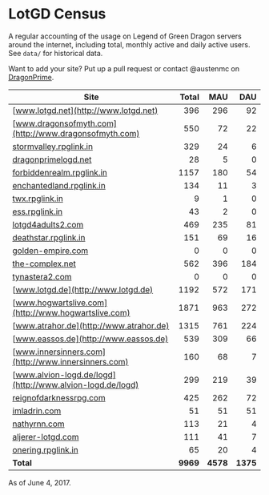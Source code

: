 # LotGD Census
A regular accounting of the usage on Legend of Green Dragon servers around the internet, including total, monthly active and daily active users. See `data/` for historical data.

Want to add your site? Put up a pull request or contact @austenmc on [DragonPrime](http://dragonprime.net).


Site | Total | MAU | DAU
--- | ---:| ---:| ---:
[www.lotgd.net](http://www.lotgd.net)|396|296|92
[www.dragonsofmyth.com](http://www.dragonsofmyth.com)|550|72|22
[stormvalley.rpglink.in](http://stormvalley.rpglink.in)|329|24|6
[dragonprimelogd.net](http://dragonprimelogd.net)|28|5|0
[forbiddenrealm.rpglink.in](http://forbiddenrealm.rpglink.in)|1157|180|54
[enchantedland.rpglink.in](http://enchantedland.rpglink.in)|134|11|3
[twx.rpglink.in](http://twx.rpglink.in)|9|1|0
[ess.rpglink.in](http://ess.rpglink.in)|43|2|0
[lotgd4adults2.com](http://lotgd4adults2.com)|469|235|81
[deathstar.rpglink.in](http://deathstar.rpglink.in)|151|69|16
[golden-empire.com](http://golden-empire.com)|0|0|0
[the-complex.net](http://the-complex.net)|562|396|184
[tynastera2.com](http://tynastera2.com)|0|0|0
[www.lotgd.de](http://www.lotgd.de)|1192|572|171
[www.hogwartslive.com](http://www.hogwartslive.com)|1871|963|272
[www.atrahor.de](http://www.atrahor.de)|1315|761|224
[www.eassos.de](http://www.eassos.de)|539|309|66
[www.innersinners.com](http://www.innersinners.com)|160|68|7
[www.alvion-logd.de/logd](http://www.alvion-logd.de/logd)|299|219|39
[reignofdarknessrpg.com](http://reignofdarknessrpg.com)|425|262|72
[imladrin.com](http://imladrin.com)|51|51|51
[nathyrnn.com](http://nathyrnn.com)|113|21|4
[aljerer-lotgd.com](http://aljerer-lotgd.com)|111|41|7
[onering.rpglink.in](http://onering.rpglink.in)|65|20|4
**Total**|**9969**|**4578**|**1375**

As of June 4, 2017.
